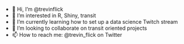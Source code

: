- 👋 Hi, I’m @trevinflick
- 👀 I’m interested in R, Shiny, transit
- 🌱 I’m currently learning how to set up a data science Twitch stream
- 💞️ I’m looking to collaborate on transit oriented projects
- 📫 How to reach me: @trevin_flick on Twitter

<!---
trevinflick/trevinflick is a ✨ special ✨ repository because its `README.md` (this file) appears on your GitHub profile.
You can click the Preview link to take a look at your changes.
--->
